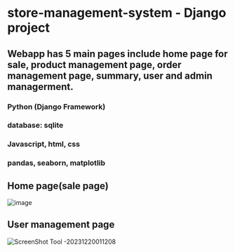# store-management-system - Django project
## Webapp has 5 main pages include home page for sale, product management page, order management page, summary, user and admin managerment.
### Python (Django Framework)
### database: sqlite
### Javascript, html, css
### pandas, seaborn, matplotlib

## Home page(sale page)
![image](https://github.com/DuyPhan18/store-management-system/assets/102722461/7b9fa555-0f01-48e8-9595-4ad6a990cd27)

## User management page
![ScreenShot Tool -20231220011208](https://github.com/DuyPhan18/store-management-system/assets/102722461/6c16ddaa-388c-4694-97f8-068a66aff8de)
